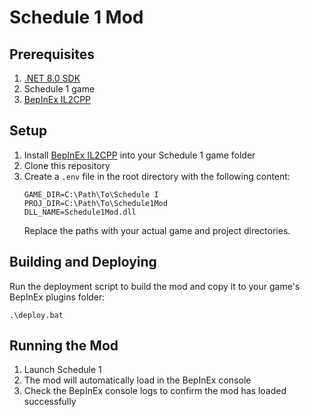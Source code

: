 # Schedule 1 Mod

## Prerequisites

1. [.NET 8.0 SDK](https://dotnet.microsoft.com/download/dotnet/8.0)
2. Schedule 1 game
3. [BepInEx IL2CPP](https://github.com/BepInEx/BepInEx)

## Setup

1. Install [BepInEx IL2CPP](https://github.com/BepInEx/BepInEx) into your Schedule 1 game folder
2. Clone this repository
3. Create a `.env` file in the root directory with the following content:
   ```
   GAME_DIR=C:\Path\To\Schedule I
   PROJ_DIR=C:\Path\To\Schedule1Mod
   DLL_NAME=Schedule1Mod.dll
   ```
   Replace the paths with your actual game and project directories.

## Building and Deploying

Run the deployment script to build the mod and copy it to your game's BepInEx plugins folder:

```
.\deploy.bat
```

## Running the Mod

1. Launch Schedule 1
2. The mod will automatically load in the BepInEx console
3. Check the BepInEx console logs to confirm the mod has loaded successfully
